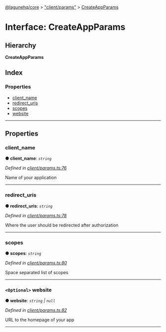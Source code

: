 [@lagunehq/core](../README.md) > ["client/params"](../modules/_client_params_.md) > [CreateAppParams](../interfaces/_client_params_.createappparams.md)

# Interface: CreateAppParams

## Hierarchy

**CreateAppParams**

## Index

### Properties

* [client_name](_client_params_.createappparams.md#client_name)
* [redirect_uris](_client_params_.createappparams.md#redirect_uris)
* [scopes](_client_params_.createappparams.md#scopes)
* [website](_client_params_.createappparams.md#website)

---

## Properties

<a id="client_name"></a>

###  client_name

**● client_name**: *`string`*

*Defined in [client/params.ts:76](https://github.com/lagunehq/core/blob/35e3f58/src/client/params.ts#L76)*

Name of your application

___
<a id="redirect_uris"></a>

###  redirect_uris

**● redirect_uris**: *`string`*

*Defined in [client/params.ts:78](https://github.com/lagunehq/core/blob/35e3f58/src/client/params.ts#L78)*

Where the user should be redirected after authorization

___
<a id="scopes"></a>

###  scopes

**● scopes**: *`string`*

*Defined in [client/params.ts:80](https://github.com/lagunehq/core/blob/35e3f58/src/client/params.ts#L80)*

Space separated list of scopes

___
<a id="website"></a>

### `<Optional>` website

**● website**: *`string` \| `null`*

*Defined in [client/params.ts:82](https://github.com/lagunehq/core/blob/35e3f58/src/client/params.ts#L82)*

URL to the homepage of your app

___

